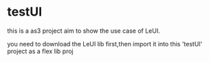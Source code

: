 testUI
======
this is a as3 project aim to show the use case of LeUI.

you need to download the LeUI lib first,then import it into this 'testUI' project as a flex lib proj
